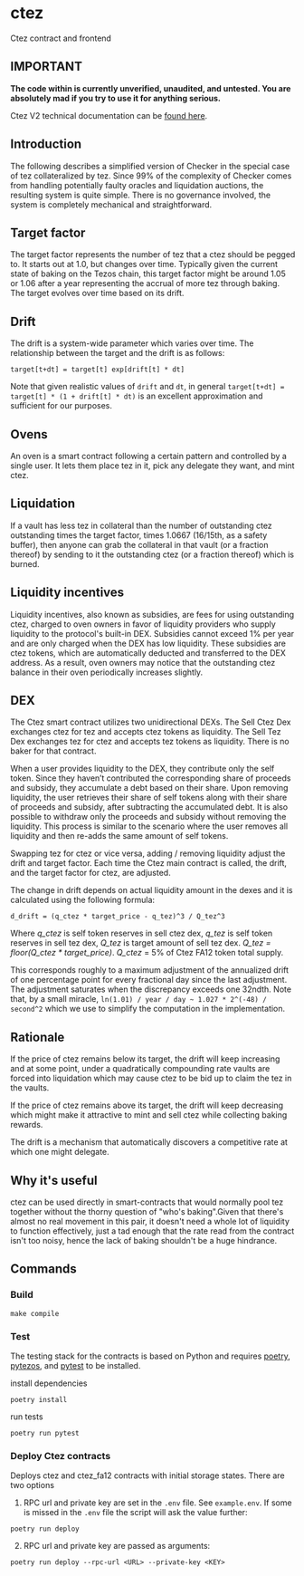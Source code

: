 # ctez
Ctez contract and frontend

## IMPORTANT

**The code within is currently unverified, unaudited, and untested.
You are absolutely mad if you try to use it for anything serious.**

Ctez V2 technical documentation can be [found here](description_v2.md).

## Introduction

The following describes a simplified version of Checker in the special case of tez collateralized by tez. Since 99% of the complexity of Checker comes from handling potentially faulty oracles and liquidation auctions, the resulting system is quite simple. There is no governance involved, the system is completely mechanical and straightforward.

## Target factor

The target factor represents the number of tez that a ctez should be pegged to. It starts out at 1.0, but changes over time. Typically given the current state of baking on the Tezos chain, this target factor might be around 1.05 or 1.06 after a year representing the accrual of more tez through baking. The target evolves over time based on its drift.

## Drift

The drift is a system-wide parameter which varies over time. The relationship between the target and the drift is as follows:

`target[t+dt] = target[t] exp[drift[t] * dt]`

Note that given realistic values of `drift` and `dt`, in general `target[t+dt] = target[t] * (1 + drift[t] * dt)` is an excellent approximation and sufficient for our purposes.

## Ovens

An oven is a smart contract following a certain pattern and controlled by a single user. It lets them place tez in it, pick any delegate they want, and mint ctez.

## Liquidation

If a vault has less tez in collateral than the number of outstanding ctez outstanding times the target factor, times 1.0667 (16/15th, as a safety buffer), then anyone can grab the collateral in that vault (or a fraction thereof) by sending to it the outstanding ctez (or a fraction thereof) which is burned.

## Liquidity incentives

Liquidity incentives, also known as subsidies, are fees for using outstanding ctez, charged to oven owners in favor of liquidity providers who supply liquidity to the protocol's built-in DEX. Subsidies cannot exceed 1% per year and are only charged when the DEX has low liquidity. These subsidies are ctez tokens, which are automatically deducted and transferred to the DEX address. As a result, oven owners may notice that the outstanding ctez balance in their oven periodically increases slightly.

## DEX

The Ctez smart contract utilizes two unidirectional DEXs. The Sell Ctez Dex exchanges ctez for tez and accepts ctez tokens as liquidity. The Sell Tez Dex exchanges tez for ctez and accepts tez tokens as liquidity. There is no baker for that contract.

When a user provides liquidity to the DEX, they contribute only the self token. Since they haven’t contributed the corresponding share of proceeds and subsidy, they accumulate a debt based on their share. Upon removing liquidity, the user retrieves their share of self tokens along with their share of proceeds and subsidy, after subtracting the accumulated debt. It is also possible to withdraw only the proceeds and subsidy without removing the liquidity. This process is similar to the scenario where the user removes all liquidity and then re-adds the same amount of self tokens.

Swapping tez for ctez or vice versa, adding / removing liquidity adjust the drift and target factor. Each time the Ctez main contract is called, the drift, and the target factor for ctez, are adjusted.

The change in drift depends on actual liquidity amount in the dexes and it is calculated using the following formula:

`d_drift = (q_ctez * target_price - q_tez)^3 / Q_tez^3`

Where *q_ctez* is self token reserves in sell ctez dex, *q_tez* is self token reserves in sell tez dex, *Q_tez* is target amount of sell tez dex. *Q_tez = floor(Q_ctez * target_price)*. *Q_ctez* = 5% of Ctez FA12 token total supply.

This corresponds roughly to a maximum adjustment of the annualized drift of one percentage point for every fractional day since the last adjustment. The adjustment saturates when the discrepancy exceeds one 32ndth. Note that, by a small miracle, `ln(1.01) / year / day ~ 1.027 * 2^(-48) / second^2` which we use to simplify the computation in the implementation.

## Rationale

If the price of ctez remains below its target, the drift will keep increasing and at some point, under a quadratically compounding rate vaults are forced into liquidation which may cause ctez to be bid up to claim the tez in the vaults.

If the price of ctez remains above its target, the drift will keep decreasing which might make it attractive to mint and sell ctez while collecting baking rewards.

The drift is a mechanism that automatically discovers a competitive rate at which one might delegate.

## Why it's useful

ctez can be used directly in smart-contracts that would normally pool tez together without the thorny question of "who's baking".Given that there's almost no real movement in this pair, it doesn't need a whole lot of liquidity to function effectively, just a tad enough that the rate read from the contract isn't too noisy, hence the lack of baking shouldn't be a huge hindrance.

## Commands

### Build
```
make compile
```

### Test
The testing stack for the contracts is based on Python and requires [poetry](https://python-poetry.org/), [pytezos](https://pytezos.org/), and [pytest](https://docs.pytest.org/en/7.4.x/) to be installed.

install dependencies
```
poetry install
```

run tests
```
poetry run pytest
```

### Deploy Ctez contracts
Deploys ctez and ctez_fa12 contracts with initial storage states. There are two options

1. RPC url and private key are set in the `.env` file. See `example.env`. If some is missed in the `.env` file the script will ask the value further:
```
poetry run deploy
```
2. RPC url and private key are passed as arguments:
```
poetry run deploy --rpc-url <URL> --private-key <KEY>
```

